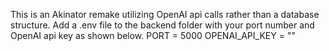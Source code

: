 This is an Akinator remake utilizing OpenAI api calls rather than a database structure. Add a .env file to the backend folder with your port number and OpenAI api key as shown below.
PORT = 5000
OPENAI_API_KEY = ""
